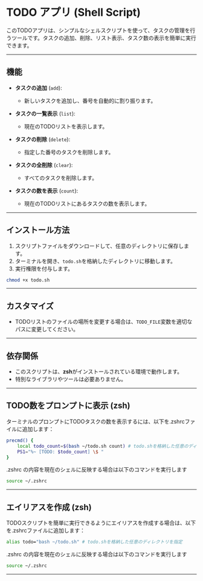 # TODO アプリ (Shell Script)

このTODOアプリは、シンプルなシェルスクリプトを使って、タスクの管理を行うツールです。タスクの追加、削除、リスト表示、タスク数の表示を簡単に実行できます。

---

## 機能

- **タスクの追加** (`add`):
  - 新しいタスクを追加し、番号を自動的に割り振ります。
  
- **タスクの一覧表示** (`list`):
  - 現在のTODOリストを表示します。

- **タスクの削除** (`delete`):
  - 指定した番号のタスクを削除します。
  
- **タスクの全削除** (`clear`):
  - すべてのタスクを削除します。

- **タスクの数を表示** (`count`):
  - 現在のTODOリストにあるタスクの数を表示します。

---

## インストール方法

1. スクリプトファイルをダウンロードして、任意のディレクトリに保存します。
2. ターミナルを開き、`todo.sh`を格納したディレクトリに移動します。
3. 実行権限を付与します。

```zsh
chmod +x todo.sh
```

---

## カスタマイズ

- TODOリストのファイルの場所を変更する場合は、`TODO_FILE`変数を適切なパスに変更してください。

---

## 依存関係

- このスクリプトは、**zsh**がインストールされている環境で動作します。
- 特別なライブラリやツールは必要ありません。

---

## TODO数をプロンプトに表示 (zsh)

ターミナルのプロンプトにTODOタスクの数を表示するには、以下を.zshrcファイルに追加します：

```zsh
precmd() {
    local todo_count=$(bash ~/todo.sh count) # todo.shを格納した任意のディレクトリを指定
    PS1="%~ [TODO: $todo_count] \$ "
}
```

.zshrc の内容を現在のシェルに反映する場合は以下のコマンドを実行します

```zsh
source ~/.zshrc
```

---

## エイリアスを作成 (zsh)

TODOスクリプトを簡単に実行できるようにエイリアスを作成する場合は、以下を.zshrcファイルに追加します：

```zsh
alias todo="bash ~/todo.sh" # todo.shを格納した任意のディレクトリを指定
```

.zshrc の内容を現在のシェルに反映する場合は以下のコマンドを実行します

```zsh
source ~/.zshrc
```

---
